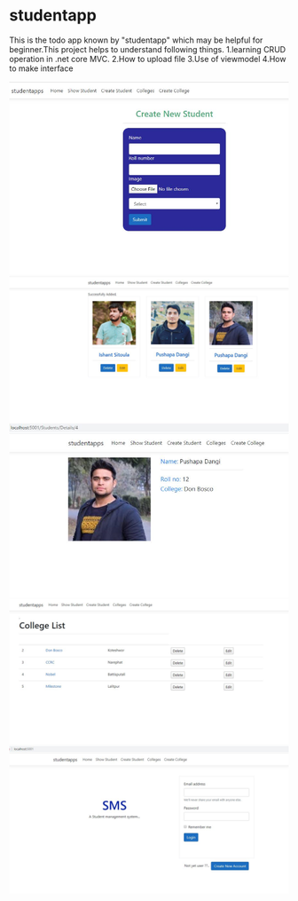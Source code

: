 # studentapp
This is the todo app known by "studentapp" which may be helpful for beginner.This project helps to understand following things.
1.learning CRUD operation in .net core MVC.
2.How to upload file
3.Use of viewmodel
4.How to make interface

![createstudent](https://github.com/Sagardip/studentapp/blob/master/srcimg/createstudent.JPG)
![studentlist](https://github.com/Sagardip/studentapp/blob/master/srcimg/studentlist.JPG)
![studentdetails](https://github.com/Sagardip/studentapp/blob/master/srcimg/newdetails.JPG)
![collegelist](https://github.com/Sagardip/studentapp/blob/master/srcimg/college%20list.JPG)
![login](https://github.com/Sagardip/studentapp/blob/master/srcimg/login.JPG)
